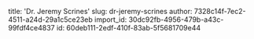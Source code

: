title: 'Dr. Jeremy Scrines'
slug: dr-jeremy-scrines
author: 7328c14f-7ec2-4511-a24d-29a1c5ce23eb
import_id: 30dc92fb-4956-479b-a43c-99fdf4ce4837
id: 60deb111-2edf-410f-83ab-5f5681709e44
